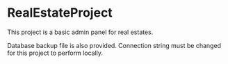 # RealEstateProject

This project is a basic admin panel for real estates. 

Database backup file is also provided. Connection string must be changed for this project to perform locally.
